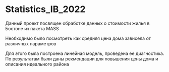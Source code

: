 # Statistics_IB_2022

Данный проект посвящен обработке данных о стоимости жилья в Бостоне из пакета MASS

Необходимо было посмотреть как средняя цена дома зависела от различных параметров

Для этого была построена линейная модель, проведена ее диагностика. По результатам были даны рекмендации для повышения цены дома и описания идеального района